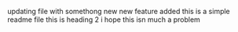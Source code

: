 updating file with somethong new
new feature added
this is a simple readme file
this is heading 2
i hope this isn much a problem